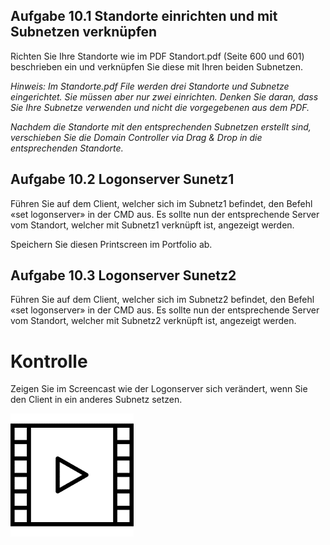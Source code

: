 ﻿## **Aufgabe 10.1 Standorte einrichten und mit Subnetzen verknüpfen** 
Richten Sie Ihre Standorte wie im PDF Standort.pdf (Seite 600 und 601) beschrieben ein und verknüpfen Sie diese mit Ihren beiden Subnetzen. 

*Hinweis: Im Standorte.pdf File werden drei Standorte und Subnetze eingerichtet. Sie müssen aber nur zwei einrichten. Denken Sie daran, dass Sie Ihre Subnetze verwenden und nicht die vorgegebenen aus dem PDF.*

*Nachdem die Standorte mit den entsprechenden Subnetzen erstellt sind, verschieben Sie die Domain Controller via Drag & Drop in die entsprechenden Standorte.*

## **Aufgabe 10.2 Logonserver Sunetz1**
Führen Sie auf dem Client, welcher sich im Subnetz1 befindet, den Befehl «set logonserver» in der CMD aus. Es sollte nun der entsprechende Server vom Standort, welcher mit Subnetz1 verknüpft ist, angezeigt werden.

Speichern Sie diesen Printscreen im Portfolio ab.


## **Aufgabe 10.3 Logonserver Sunetz2**
Führen Sie auf dem Client, welcher sich im Subnetz2 befindet, den Befehl «set logonserver» in der CMD aus. Es sollte nun der entsprechende Server vom Standort, welcher mit Subnetz2 verknüpft ist, angezeigt werden.

# Kontrolle
Zeigen Sie im Screencast wie der Logonserver sich verändert, wenn Sie den Client in ein anderes Subnetz setzen.

![Picture1](/images/Kontrolle.png)


